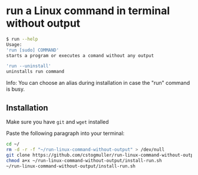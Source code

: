 
# run a Linux command in terminal without output

```bash
$ run --help
Usage:
'run [sudo] COMMAND'
starts a program or executes a comand without any output

'run --uninstall'
uninstalls run command
```
Info: You can choose an alias during installation in case the "run" command is busy.
## Installation

Make sure you have `git` and `wget` installed

Paste the following paragraph into your terminal:

```bash
cd ~/
rm -d -r -f "~/run-linux-command-without-output" > /dev/null
git clone https://github.com/cstogmuller/run-linux-command-without-output.git
chmod a+x ~/run-linux-command-without-output/install-run.sh
~/run-linux-command-without-output/install-run.sh
```
    
